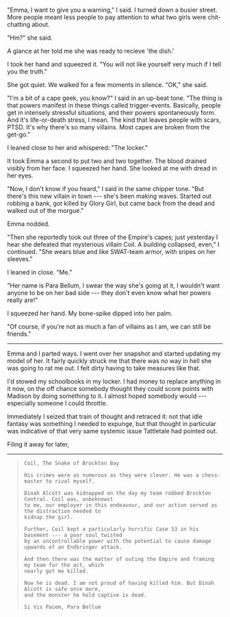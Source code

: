 "Emma, I want to give you a warning," I said. I turned down a busier street. More people
meant less people to pay attention to what two girls were chit-chatting about.

"Hm?" she said.

A glance at her told me she was ready to recieve 'the dish.'

I took her hand and squeezed it. "You will not like yourself very much if I tell you
the truth."

She got quiet. We walked for a few moments in silence.
"OK," she said.

"I'm a bit of a cape geek, you know?" I said in an up-beat tone. "The thing is that 
powers manifest in these things called trigger-events. Basically, people get in intensely
stressful situations, and their powers spontaneously form. And it's life-or-death stress,
I mean. The kind that leaves people with scars, PTSD. It's why there's so many villains.
Most capes are broken from the get-go."

I leaned close to her and whispered: "The locker."

It took Emma a second to put two and two together. The blood drained visibly from her face.
I squeezed her hand. She looked at me with dread in her eyes.

"Now, I don't know if you heard," I said in the same chipper tone. "But there's this new villain
in town --- she's been making waves. Started out robbing a bank, got killed by Glory Girl, but
came back from the dead and walked out of the morgue."

Emma nodded.

"Then she reportedly took out three of the Empire's capes; just yesterday I hear she defeated
that mysterious villain Coil. A building collapsed, even," I continued. "She wears blue and like
SWAT-team armor, with sripes on her sleeves."

I leaned in close. "Me."

"Her name is Para Bellum, I swear the way she's going at it, I wouldn't want anyone to
be on her bad side --- they don't even know what her powers really are!"

I squeezed her hand. My bone-spike dipped into her palm.

"Of course, if you're not as much a fan of villains as I am, we can still be friends."

----

Emma and I parted ways. I went over her snapshot and started updating my model of her.
It fairly quickly struck me that there was no way in hell she was going to rat me out. I
felt dirty having to take measures like that.

I'd stowed my schoolbooks in my locker. I had money to replace anything in it now, on the
off chance somebody thought they could score points with Madison by doing something to
it. I almost hoped somebody would --- especially someone I could throttle.

Immediately I seized that train of thought and retraced it: not that idle fantasy was
something I needed to expunge, but that thought in particular was indicative of that
very same systemic issue Tattletale had pointed out.

Filing it away for later,

----

> ~~~
> Coil, The Snake of Brockton Bay
>
> His crimes were as numerous as they were clever. He was a chess-master to rival myself.
>
> Dinah Alcott was kidnapped on the day my team robbed Brockton Central. Coil was, unbeknowst
> to me, our employer in this endeavour, and our action served as the distraction needed to
> kidnap the girl.
>
> Further, Coil kept a particularly horrific Case 53 in his basement --- a poor soul twisted
> by an uncontrollable power with the potential to cause damage upwards of an Endbringer attack.
>
> And then there was the matter of outing the Empire and framing my team for the act, which
> nearly got me killed.
>
> Now he is dead. I am not proud of having killed him. But Dinah Alcott is safe once more,
> and the monster he held captive is dead.
>
> Si Vis Pacem, Para Bellum
> ~~~
